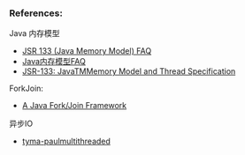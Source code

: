 

### References:

Java 内存模型
- [JSR 133 (Java Memory Model) FAQ](http://www.cs.umd.edu/~pugh/java/memoryModel/jsr-133-faq.html)
- [Java内存模型FAQ](http://ifeve.com/jmm-faq/)
- [JSR-133: JavaTMMemory Model and Thread Specification](https://www.cs.umd.edu/~pugh/java/memoryModel/jsr133.pdf)

ForkJoin:
- [A Java Fork/Join Framework](http://gee.cs.oswego.edu/dl/papers/fj.pdf)

异步IO
- [tyma-paulmultithreaded](https://www.slideshare.net/e456/tyma-paulmultithreaded)

